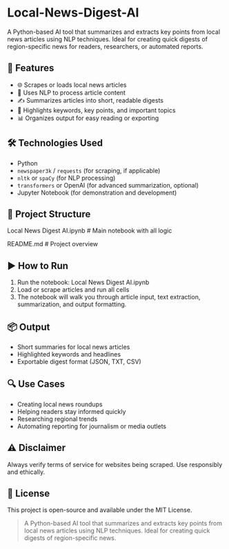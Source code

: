 # Local-News-Digest-AI
A Python-based AI tool that summarizes and extracts key points from local news articles using NLP techniques. Ideal for creating quick digests of region-specific news for readers, researchers, or automated reports.


## 🚀 Features

- 🌐 Scrapes or loads local news articles
- 🧠 Uses NLP to process article content
- ✍️ Summarizes articles into short, readable digests
- 📌 Highlights keywords, key points, and important topics
- 📊 Organizes output for easy reading or exporting

## 🛠️ Technologies Used

- Python
- `newspaper3k` / `requests` (for scraping, if applicable)
- `nltk` or `spaCy` (for NLP processing)
- `transformers` or OpenAI (for advanced summarization, optional)
- Jupyter Notebook (for demonstration and development)

## 📁 Project Structure

Local News Digest AI.ipynb # Main notebook with all logic

README.md # Project overview

## ▶️ How to Run

1. Run the notebook: Local News Digest AI.ipynb
2. Load or scrape articles and run all cells
3. The notebook will walk you through article input, text extraction, summarization, and output formatting.

## 📦 Output
- Short summaries for local news articles
- Highlighted keywords and headlines
- Exportable digest format (JSON, TXT, CSV)

## 🔍 Use Cases
- Creating local news roundups
- Helping readers stay informed quickly
- Researching regional trends
- Automating reporting for journalism or media outlets

## ⚠️ Disclaimer
Always verify terms of service for websites being scraped. Use responsibly and ethically.

## 📃 License
This project is open-source and available under the MIT License.

> A Python-based AI tool that summarizes and extracts key points from local news articles using NLP techniques. Ideal for creating quick digests of region-specific news.



